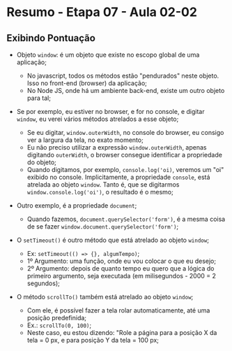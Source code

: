 # Resumo - Etapa 07 - Aula 02-02

## Exibindo Pontuação

- Objeto ``window``: é um objeto que existe no escopo global de uma aplicação;
    - No javascript, todos os métodos estão "pendurados" neste objeto. Isso no front-end (browser) da aplicação;
    - No Node JS, onde há um ambiente back-end, existe um outro objeto para tal;

- Se por exemplo, eu estiver no browser, e for no console, e digitar ``window``, eu verei vários métodos atrelados a esse objeto;
  - Se eu digitar, ``window.outerWidth``, no console do browser, eu consigo ver a largura da tela, no exato momento;
  - Eu não preciso utilizar a expressão ``window.outerWidth``, apenas digitando ``outerWidth``, o browser consegue identificar a propriedade do objeto;
  - Quando digitamos, por exemplo, ``console.log('oi)``, veremos um "oi" exibido no console. Implicitamente, a propriedade ``console``, está atrelada ao objeto ``window``. Tanto é, que se digitarmos ``window.console.log('oi')``, o resultado é o mesmo;

- Outro exemplo, é a propriedade ``document``;
    - Quando fazemos, ``document.querySelector('form')``, é a mesma coisa de se fazer ``window.document.querySelector('form')``;

- O ``setTimeout()`` é outro método que está atrelado ao objeto ``window``;
    - Ex: ``setTimeout(() => {}, algumTempo)``;
    - 1º Argumento: uma função, onde eu vou colocar o que eu desejo;
    - 2º Argumento: depois de quanto tempo eu quero que a lógica do primeiro argumento, seja executada (em milisegundos - 2000 = 2 segundos);

- O método ``scrollTo()`` também está atrelado ao objeto ``window``;
    - Com ele, é possível fazer a tela rolar automaticamente, até uma posição predefinida;
    - Ex.: ``scrollTo(0, 100)``;
    - Neste caso, eu estou dizendo: "Role a página para a posição X da tela = 0 px, e para  posição Y da tela = 100 px;
